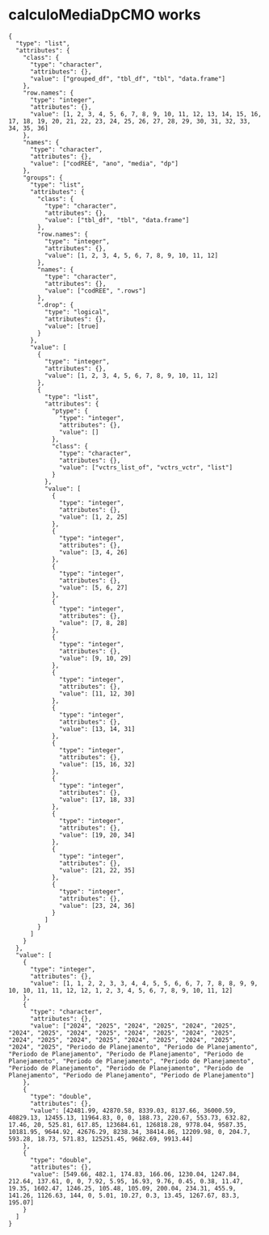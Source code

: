 # calculoMediaDpCMO works

    {
      "type": "list",
      "attributes": {
        "class": {
          "type": "character",
          "attributes": {},
          "value": ["grouped_df", "tbl_df", "tbl", "data.frame"]
        },
        "row.names": {
          "type": "integer",
          "attributes": {},
          "value": [1, 2, 3, 4, 5, 6, 7, 8, 9, 10, 11, 12, 13, 14, 15, 16, 17, 18, 19, 20, 21, 22, 23, 24, 25, 26, 27, 28, 29, 30, 31, 32, 33, 34, 35, 36]
        },
        "names": {
          "type": "character",
          "attributes": {},
          "value": ["codREE", "ano", "media", "dp"]
        },
        "groups": {
          "type": "list",
          "attributes": {
            "class": {
              "type": "character",
              "attributes": {},
              "value": ["tbl_df", "tbl", "data.frame"]
            },
            "row.names": {
              "type": "integer",
              "attributes": {},
              "value": [1, 2, 3, 4, 5, 6, 7, 8, 9, 10, 11, 12]
            },
            "names": {
              "type": "character",
              "attributes": {},
              "value": ["codREE", ".rows"]
            },
            ".drop": {
              "type": "logical",
              "attributes": {},
              "value": [true]
            }
          },
          "value": [
            {
              "type": "integer",
              "attributes": {},
              "value": [1, 2, 3, 4, 5, 6, 7, 8, 9, 10, 11, 12]
            },
            {
              "type": "list",
              "attributes": {
                "ptype": {
                  "type": "integer",
                  "attributes": {},
                  "value": []
                },
                "class": {
                  "type": "character",
                  "attributes": {},
                  "value": ["vctrs_list_of", "vctrs_vctr", "list"]
                }
              },
              "value": [
                {
                  "type": "integer",
                  "attributes": {},
                  "value": [1, 2, 25]
                },
                {
                  "type": "integer",
                  "attributes": {},
                  "value": [3, 4, 26]
                },
                {
                  "type": "integer",
                  "attributes": {},
                  "value": [5, 6, 27]
                },
                {
                  "type": "integer",
                  "attributes": {},
                  "value": [7, 8, 28]
                },
                {
                  "type": "integer",
                  "attributes": {},
                  "value": [9, 10, 29]
                },
                {
                  "type": "integer",
                  "attributes": {},
                  "value": [11, 12, 30]
                },
                {
                  "type": "integer",
                  "attributes": {},
                  "value": [13, 14, 31]
                },
                {
                  "type": "integer",
                  "attributes": {},
                  "value": [15, 16, 32]
                },
                {
                  "type": "integer",
                  "attributes": {},
                  "value": [17, 18, 33]
                },
                {
                  "type": "integer",
                  "attributes": {},
                  "value": [19, 20, 34]
                },
                {
                  "type": "integer",
                  "attributes": {},
                  "value": [21, 22, 35]
                },
                {
                  "type": "integer",
                  "attributes": {},
                  "value": [23, 24, 36]
                }
              ]
            }
          ]
        }
      },
      "value": [
        {
          "type": "integer",
          "attributes": {},
          "value": [1, 1, 2, 2, 3, 3, 4, 4, 5, 5, 6, 6, 7, 7, 8, 8, 9, 9, 10, 10, 11, 11, 12, 12, 1, 2, 3, 4, 5, 6, 7, 8, 9, 10, 11, 12]
        },
        {
          "type": "character",
          "attributes": {},
          "value": ["2024", "2025", "2024", "2025", "2024", "2025", "2024", "2025", "2024", "2025", "2024", "2025", "2024", "2025", "2024", "2025", "2024", "2025", "2024", "2025", "2024", "2025", "2024", "2025", "Periodo de Planejamento", "Periodo de Planejamento", "Periodo de Planejamento", "Periodo de Planejamento", "Periodo de Planejamento", "Periodo de Planejamento", "Periodo de Planejamento", "Periodo de Planejamento", "Periodo de Planejamento", "Periodo de Planejamento", "Periodo de Planejamento", "Periodo de Planejamento"]
        },
        {
          "type": "double",
          "attributes": {},
          "value": [42481.99, 42870.58, 8339.03, 8137.66, 36000.59, 40829.13, 12455.13, 11964.83, 0, 0, 188.73, 220.67, 553.73, 632.82, 17.46, 20, 525.81, 617.85, 123684.61, 126818.28, 9778.04, 9587.35, 10181.95, 9644.92, 42676.29, 8238.34, 38414.86, 12209.98, 0, 204.7, 593.28, 18.73, 571.83, 125251.45, 9682.69, 9913.44]
        },
        {
          "type": "double",
          "attributes": {},
          "value": [549.66, 482.1, 174.83, 166.06, 1230.04, 1247.84, 212.64, 137.61, 0, 0, 7.92, 5.95, 16.93, 9.76, 0.45, 0.38, 11.47, 19.35, 1602.47, 1246.25, 105.48, 105.09, 200.04, 234.31, 455.9, 141.26, 1126.63, 144, 0, 5.01, 10.27, 0.3, 13.45, 1267.67, 83.3, 195.07]
        }
      ]
    }

